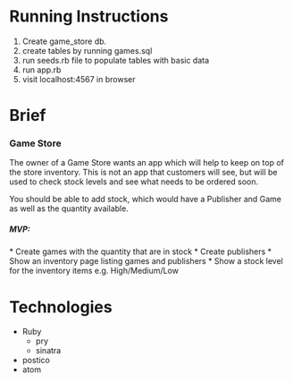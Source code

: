 <h1> Running Instructions </h1>

1. Create game_store db.
2. create tables by running games.sql
3. run seeds.rb file to populate tables with basic data
4. run app.rb
5. visit localhost:4567 in browser



<h1> Brief </h1>

<h3>Game Store</h3>
The owner of a Game Store wants an app which will help to keep on top of the store inventory. This is not an app that customers will see, but will be used to check stock levels and see what needs to be ordered soon.

You should be able to add stock, which would have a Publisher and Game as well as the quantity available.


<h5>MVP:</h5>
  * Create games with the quantity that are in stock
  * Create publishers
  * Show an inventory page listing games and publishers
  * Show a stock level for the inventory items e.g. High/Medium/Low








<h1> Technologies </h1>

  * Ruby
    * pry
    * sinatra
  * postico
  * atom
